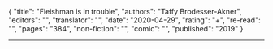 {
"title": "Fleishman is in trouble",
"authors": "Taffy Brodesser-Akner",
"editors": "",
"translator": "",
"date": "2020-04-29",
"rating": "+",
"re-read": "",
"pages": "384",
"non-fiction": "",
"comic": "",
"published": "2019"
}

---
